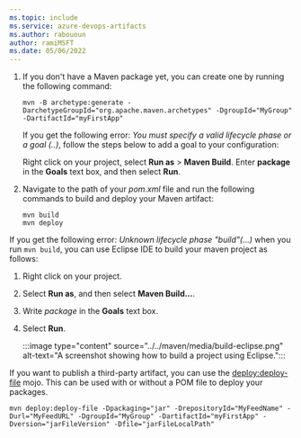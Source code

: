```yaml
---
ms.topic: include
ms.service: azure-devops-artifacts
ms.author: rabououn
author: ramiMSFT
ms.date: 05/06/2022
---
```


1. If you don't have a Maven package yet, you can create one by running the following command:

    ```Command
    mvn -B archetype:generate -DarchetypeGroupId="org.apache.maven.archetypes" -DgroupId="MyGroup" -DartifactId="myFirstApp"
    ```
    
    If you get the following error: *You must specify a valid lifecycle phase or a goal (..)*, follow the steps below to add a goal to your configuration:
    
    Right click on your project, select **Run as** > **Maven Build**. Enter **package** in the **Goals** text box, and then select **Run**.

1. Navigate to the path of your *pom.xml* file and run the following commands to build and deploy your Maven artifact:

    ```command
    mvn build
    mvn deploy
    ```

If you get the following error: *Unknown lifecycle phase "build"(...)* when you run `mvn build`, you can use Eclipse IDE to build your maven project as follows:

1. Right click on your project.

1. Select **Run as**, and then select **Maven Build...**.

1. Write *package* in the **Goals** text box.

1. Select **Run**.

    :::image type="content" source="../../maven/media/build-eclipse.png" alt-text="A screenshot showing how to build a project using Eclipse.":::

If you want to publish a third-party artifact, you can use the [deploy:deploy-file](https://maven.apache.org/plugins/maven-deploy-plugin/usage.html) mojo. This can be used with or without a POM file to deploy your packages.

```Command
mvn deploy:deploy-file -Dpackaging="jar" -DrepositoryId="MyFeedName" -Durl="MyFeedURL" -DgroupId="MyGroup" -DartifactId="myFirstApp" -Dversion="jarFileVersion" -Dfile="jarFileLocalPath"
```
